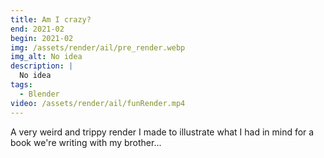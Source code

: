 ```yaml
---
title: Am I crazy?
end: 2021-02
begin: 2021-02
img: /assets/render/ail/pre_render.webp
img_alt: No idea
description: |
  No idea
tags:
  - Blender
video: /assets/render/ail/funRender.mp4
---
```

A very weird and trippy render I made to illustrate what I had in mind for a book we're writing with my brother...